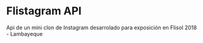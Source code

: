 # Flistagram API
Api de un mini clon de Instagram desarrolado para exposición en Flisol 2018 - Lambayeque 
